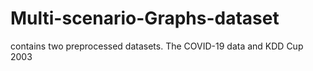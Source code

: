 # Multi-scenario-Graphs-dataset
contains two preprocessed datasets. The COVID-19 data and KDD Cup 2003
